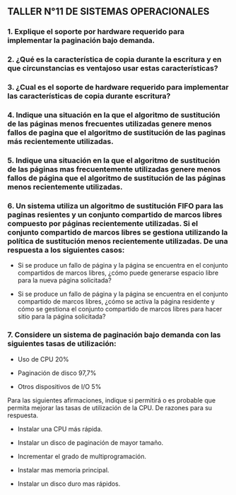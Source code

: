 ## TALLER N°11 DE SISTEMAS OPERACIONALES


### 1. Explique el soporte por hardware requerido para implementar la paginación bajo demanda.


### 2. ¿Qué es la característica de copia durante la escritura y en que circunstancias es ventajoso usar estas características?


### 3. ¿Cual es el soporte de hardware requerido para implementar las características de copia durante escritura?



### 4. Indique una situación en la que el algoritmo de sustitución de las páginas menos frecuentes utilizadas genere menos fallos de pagina que el algoritmo de sustitución de las paginas más recientemente utilizadas.



### 5. Indique una situación en la que el algoritmo de sustitución de las páginas mas frecuentemente utilizadas genere menos fallos de página que el algoritmo de sustitución de las páginas menos recientemente utilizadas.



### 6. Un sistema utiliza un algoritmo de sustitución FIFO para las paginas resientes y un conjunto compartido de marcos libres compuesto por páginas recientemente utilizadas. Si el conjunto compartido de marcos libres se gestiona utilizando la política de sustitución menos recientemente utilizadas. De una respuesta a los siguientes casos:

*  Si se produce un fallo de página y la página se encuentra en el conjunto compartidos de 
marcos libres, ¿cómo puede generarse espacio libre para la nueva página solicitada?

* Si se produce un fallo de página y la página se encuentra en el conjunto compartido de 
marcos libres, ¿cómo se activa la página residente y cómo se gestiona el conjunto 
compartido de marcos libres para hacer sitio para la página solicitada?




### 7. Considere un sistema de paginación bajo demanda con las siguientes tasas de utilización:

* Uso de CPU 20%


* Paginación de disco 97,7%


* Otros dispositivos de I/O 5%

Para las siguientes afirmaciones, indique si permitirá o es probable que permita mejorar las 
tasas de utilización de la CPU. De razones para su respuesta.


* Instalar una CPU más rápida.

* Instalar un disco de paginación de mayor tamaño.

* Incrementar el grado de multiprogramación.

* Instalar mas memoria principal.

* Instalar un disco duro mas rápidos.
